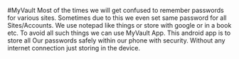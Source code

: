 #MyVault
Most of the times we will get confused to remember passwords for various sites.
Sometimes due to this we even set same password for all Sites/Accounts.
We use notepad like things or store with google or in a book etc.
To avoid all such things we can use MyVault App.
This android app is to store all Our passwords safely within our phone with security. Without any internet connection just storing in the device.


